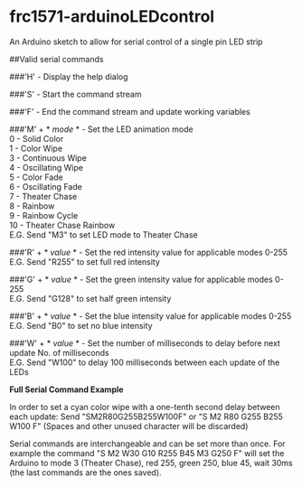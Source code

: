 # frc1571-arduinoLEDcontrol
An Arduino sketch to allow for serial control of a single pin LED strip

##Valid serial commands

###'H' - Display the help dialog

###'S' - Start the command stream

###'F' - End the command stream and update working variables

###'M' + * *mode* * - Set the LED animation mode<br />
  0 - Solid Color<br />
  1 - Color Wipe<br />
  3 - Continuous Wipe<br />
  4 - Oscillating Wipe<br />
  5 - Color Fade<br />
  6 - Oscillating Fade<br />
  7 - Theater Chase<br />
  8 - Rainbow<br />
  9 - Rainbow Cycle<br />
  10 - Theater Chase Rainbow<br />
  E.G. Send "M3" to set LED mode to Theater Chase
  
###'R' + * *value* * - Set the red intensity value for applicable modes
  0-255
  E.G. Send "R255" to set full red intensity
  
###'G' + * *value* * - Set the green intensity value for applicable modes
  0-255<br />
  E.G. Send "G128" to set half green intensity
  
###'B' + * *value* * - Set the blue intensity value for applicable modes
  0-255
  E.G. Send "B0" to set no blue intensity
  
###'W' + * *value* * - Set the number of milliseconds to delay before next update
  No. of milliseconds<br />
  E.G. Send "W100" to delay 100 milliseconds between each update of the LEDs
  
**Full Serial Command Example**

  In order to set a cyan color wipe with a one-tenth second delay between each update:
  Send "SM2R80G255B255W100F" or "S M2 R80 G255 B255 W100 F" (Spaces and other unused character will be discarded)
  
  Serial commands are interchangeable and can be set more than once. For example the command "S M2 W30 G10 R255 B45 M3 G250 F" will set   the Arduino to mode 3 (Theater Chase), red 255, green 250, blue 45, wait 30ms (the last commands are the ones saved).
